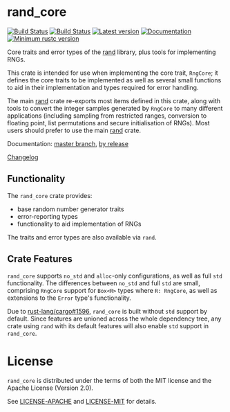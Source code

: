 # rand_core

[![Build Status](https://travis-ci.org/rust-lang-nursery/rand.svg)](https://travis-ci.org/rust-lang-nursery/rand)
[![Build Status](https://ci.appveyor.com/api/projects/status/github/rust-lang-nursery/rand?svg=true)](https://ci.appveyor.com/project/alexcrichton/rand)
[![Latest version](https://img.shields.io/crates/v/rand_core.svg)](https://crates.io/crates/rand_core)
[![Documentation](https://docs.rs/rand_core/badge.svg)](https://docs.rs/rand_core)
[![Minimum rustc version](https://img.shields.io/badge/rustc-1.22+-yellow.svg)](https://github.com/rust-lang-nursery/rand#rust-version-requirements)

Core traits and error types of the [rand] library, plus tools for implementing
RNGs.

This crate is intended for use when implementing the core trait, `RngCore`; it
defines the core traits to be implemented as well as several small functions to
aid in their implementation and types required for error handling.

The main [rand] crate re-exports most items defined in this crate, along with
tools to convert the integer samples generated by `RngCore` to many different
applications (including sampling from restricted ranges, conversion to floating
point, list permutations and secure initialisation of RNGs). Most users should
prefer to use the main [rand] crate.

Documentation:
[master branch](https://rust-lang-nursery.github.io/rand/rand_core/index.html),
[by release](https://docs.rs/rand_core)

[Changelog](CHANGELOG.md)

[rand]: https://crates.io/crates/rand


## Functionality

The `rand_core` crate provides:

-   base random number generator traits
-   error-reporting types
-   functionality to aid implementation of RNGs

The traits and error types are also available via `rand`.

## Crate Features

`rand_core` supports `no_std` and `alloc`-only configurations, as well as full
`std` functionality. The differences between `no_std` and full `std` are small,
comprising `RngCore` support for `Box<R>` types where `R: RngCore`, as well as
extensions to the `Error` type's functionality.

Due to [rust-lang/cargo#1596](https://github.com/rust-lang/cargo/issues/1596),
`rand_core` is built without `std` support by default. Since features are
unioned across the whole dependency tree, any crate using `rand` with its
default features will also enable `std` support in `rand_core`.


# License

`rand_core` is distributed under the terms of both the MIT license and the
Apache License (Version 2.0).

See [LICENSE-APACHE](LICENSE-APACHE) and [LICENSE-MIT](LICENSE-MIT) for details.

